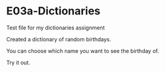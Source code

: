# E03a-Dictionaries
Test file for my dictionaries assignment

Created a dictionary of random birthdays.

You can choose which name you want to see the birthday of.

Try it out.